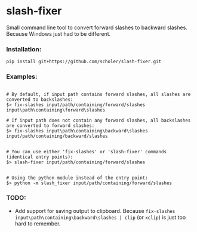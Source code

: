 # slash-fixer
Small command line tool to convert forward slashes to backward slashes. Because Windows just had to be different.

### Installation:

```
pip install git+https://github.com/scholer/slash-fixer.git
```


### Examples:

```

# By default, if input path contains forward slashes, all slashes are converted to backslashes:
$> fix-slashes input/path/containing/forward/slashes
input\path\containing\forward\slashes

# If input path does not contain any forward slashes, all backslashes are converted to forward slashes:
$> fix-slashes input\path\containing\backward\slashes
input/path/containing/backward/slashes


# You can use either 'fix-slashes' or 'slash-fixer' commands (identical entry points):
$> slash-fixer input/path/containing/forward/slashes


# Using the python module instead of the entry point:
$> python -m slash_fixer input/path/containing/forward/slashes

```


### TODO:

* Add support for saving output to clipboard. Because `fix-slashes input\path\containing\backward\slashes | clip`  (or `xclip`) is just too hard to remember.

